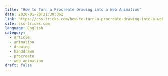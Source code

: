 ```yaml
---
title: "How to Turn a Procreate Drawing into a Web Animation"
date: 2020-01-20T21:30:36Z
link: https://css-tricks.com/how-to-turn-a-procreate-drawing-into-a-web-animation/?utm_medium=RSS&utm_source=news.12bit.vn
site: css-tricks.com
language: English
category:
  - Article
  - animation
  - drawing
  - handdrawn
  - procreate
  - web animation
draft: false
---
```

